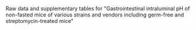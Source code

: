 Raw data and supplementary tables for "Gastrointestinal intraluminal pH of non-fasted mice of various strains and vendors including germ-free and streptomycin-treated mice"

